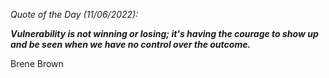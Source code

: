*Quote of the Day (11/06/2022):*

_**Vulnerability is not winning or losing; it's having the courage to show up and be seen when we have no control over the outcome.**_

Brene Brown